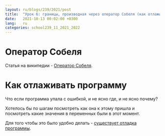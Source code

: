 ```yaml
---
layout: ru/blogs/239/2021/post
title:  "Урок 6: границы, производная через оператор Собеля (как отлаживать программу)"
date:   2021-10-13 00:02:00 +0300
lang:   ru
categories: school239_11_2021_2022
---
```


Оператор Собеля
======

Статья на википедии - [Оператор Собеля](https://ru.wikipedia.org/wiki/%D0%9E%D0%BF%D0%B5%D1%80%D0%B0%D1%82%D0%BE%D1%80_%D0%A1%D0%BE%D0%B1%D0%B5%D0%BB%D1%8F).

Как отлаживать программу
======

Что если программа упала с ошибкой, и не ясно где, и не ясно почему?

Хотелось бы по шагам посмотреть как она к этому пришла и посмотреть какие значения в переменных были в этот момент.

Для того чтобы это было удобно делать - [существует отладка программы](/blogs/239/2018/school239_105_2018_2019/2019/03/21/Java-debug.html).
